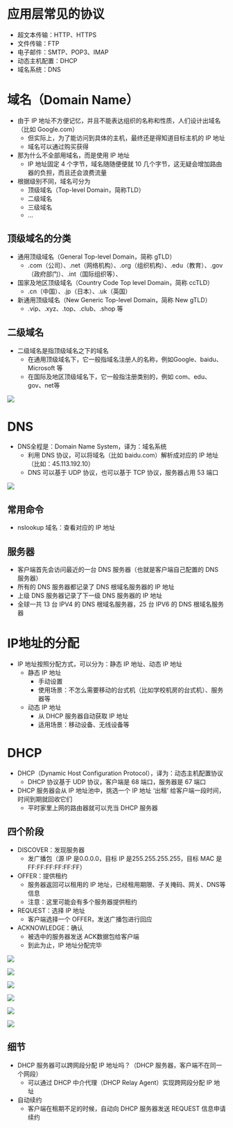  # 应用层常见的协议

- 超文本传输：HTTP、HTTPS
- 文件传输：FTP
- 电子邮件：SMTP、POP3、IMAP
- 动态主机配置：DHCP
- 域名系统：DNS

# 域名（Domain Name）

- 由于 IP 地址不方便记忆，并且不能表达组织的名称和性质，人们设计出域名（比如 Google.com）
	- 但实际上，为了能访问到具体的主机，最终还是得知道目标主机的 IP 地址
	- 域名可以通过购买获得
- 那为什么不全部用域名，而是使用 IP 地址
	- IP 地址固定 4 个字节，域名随随便便就 10 几个字节，这无疑会增加路由器的负担，而且还会浪费流量
- 根据级别不同，域名可分为
	- 顶级域名（Top-level Domain，简称TLD）
	- 二级域名
	- 三级域名
	- ...

## 顶级域名的分类

- 通用顶级域名（General Top-level Domain，简称 gTLD）
	- .com（公司）、.net（网络机构）、.org（组织机构）、.edu（教育）、.gov（政府部门）、.int（国际组织等）、
- 国家及地区顶级域名（Country Code Top level Domain，简称 ccTLD）
	- .cn（中国）、.jp（日本）、.uk（英国）
- 新通用顶级域名（New Generic Top-level Domain，简称 New gTLD）
	- .vip、.xyz、.top、.club、.shop 等

## 二级域名

- 二级域名是指顶级域名之下的域名
	- 在通用顶级域名下，它一般指域名注册人的名称，例如Google、baidu、Microsoft 等
	- 在国际及地区顶级域名下，它一般指注册类别的，例如 com、edu、gov、net等

![](image/image-20220108233816831.png)

#  DNS

- DNS全程是：Domain Name System，译为：域名系统
	- 利用 DNS 协议，可以将域名（比如 baidu.com）解析成对应的 IP 地址（比如：45.113.192.10）
	- DNS 可以基于 UDP 协议，也可以基于 TCP 协议，服务器占用 53 端口

![](image/image-20220108235304746.png)

## 常用命令

- nslookup 域名：查看对应的 IP 地址

## 服务器

- 客户端首先会访问最近的一台 DNS 服务器（也就是客户端自己配置的 DNS 服务器）
- 所有的 DNS 服务器都记录了 DNS 根域名服务器的 IP 地址
- 上级 DNS 服务器记录了下一级 DNS 服务器的 IP 地址
- 全球一共 13 台 IPV4 的 DNS 根域名服务器，25 台 IPV6 的 DNS 根域名服务器

# IP地址的分配

- IP 地址按照分配方式，可以分为：静态 IP 地址、动态 IP 地址
	- 静态 IP 地址
		- 手动设置
		- 使用场景：不怎么需要移动的台式机（比如学校机房的台式机）、服务器等
	- 动态 IP 地址
		- 从 DHCP 服务器自动获取 IP 地址
		- 适用场景：移动设备、无线设备等

# DHCP

- DHCP（Dynamic Host Configuration Protocol），译为：动态主机配置协议
	- DHCP 协议基于 UDP 协议，客户端是 68 端口，服务器是 67 端口
- DHCP 服务器会从 IP 地址池中，挑选一个 IP 地址 ‘出租’ 给客户端一段时间，时间到期就回收它们
	- 平时家里上网的路由器就可以充当 DHCP 服务器

## 四个阶段

- DISCOVER：发现服务器
	- 发广播包（源 IP 是0.0.0.0，目标 IP 是255.255.255.255，目标 MAC 是FF:FF:FF:FF:FF:FF）
- OFFER：提供租约
	- 服务器返回可以租用的 IP 地址，已经租用期限、子关掩码、网关、DNS等信息
	- 注意：这里可能会有多个服务器提供租约
- REQUEST：选择 IP 地址
	- 客户端选择一个 OFFER，发送广播包进行回应
- ACKNOWLEDGE：确认
	- 被选中的服务器发送 ACK数据包给客户端
	- 到此为止，IP 地址分配完毕

![](image/image-20220109121743806.png)



![](image/image-20220109122927303.png)

![](image/image-20220109123006197.png)

![](image/image-20220109123346250.png)

![](image/image-20220109123352069.png)

![](image/image-20220109123423333.png)

## 细节

- DHCP 服务器可以跨网段分配 IP 地址吗？（DHCP 服务器，客户端不在同一个网段）
	- 可以通过 DHCP 中介代理（DHCP Relay Agent）实现跨网段分配 IP 地址
- 自动续约
	- 客户端在租期不足的时候，自动向 DHCP 服务器发送 REQUEST 信息申请续约
